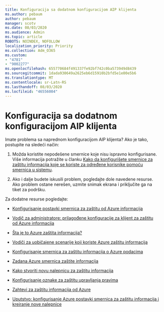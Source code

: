 ```yaml
---
title: Konfiguracija sa dodatnom konfiguracijom AIP klijenta
ms.author: pebaum
author: pebaum
manager: scotv
ms.date: 08/03/2020
ms.audience: Admin
ms.topic: article
ROBOTS: NOINDEX, NOFOLLOW
localization_priority: Priority
ms.collection: Adm_O365
ms.custom:
- "4781"
- "9002277"
ms.openlocfilehash: 655770684f491337fe92bf742c0ba573949d8439
ms.sourcegitcommit: 1dada930649a2625eb6d15910b2bfd5e1e00e5b6
ms.translationtype: MT
ms.contentlocale: sr-Latn-RS
ms.lasthandoff: 08/03/2020
ms.locfileid: "46556004"
---
```

# <a name="aip-client-advanced-configuration"></a>Konfiguracija sa dodatnom konfiguracijom AIP klijenta

Imate problema sa naprednom konfiguracijom AIP klijenta? Ako je tako, postupite na sledeći način:

1. Možda koristite nepodešene smernice koje nisu ispravno konfigurisane. Više informacija potražite u članku [Kako da konfigurišete smernice za zaštitu informacija koje se koriste za određene korisnike pomoću smernica u sistemu](https://docs.microsoft.com/azure/information-protection/configure-policy-scope).

2. Ako i dalje budete iskusili problem, pogledajte dole navedene resurse. Ako problem ostane nerešen, uzmite snimak ekrana i priključite ga na tiket za podršku.

Za dodatne resurse pogledajte:

- [Konfigurisanje postavki smernica za zaštitu od Azure informacija](https://docs.microsoft.com/azure/information-protection/configure-policy-settings)  
    
- [Vodič za administratore: prilagođene konfiguracije za klijent za zaštitu od Azure informacija](https://docs.microsoft.com/azure/information-protection/rms-client/client-admin-guide-customizations)  
    
- [Šta je to Azure zaštita informacija?](https://docs.microsoft.com/azure/information-protection/what-is-information-protection)  
    
- [Vodiči za uobičajene scenarije koji koriste Azure zaštitu informacija](https://docs.microsoft.com/azure/information-protection/how-to-guides)  
    
- [Konfigurisanje smernica za zaštitu informacija o Azure podacima](https://docs.microsoft.com/azure/information-protection/deploy-use/configure-policy)  
    
- [Zadana Azure smernica zaštite informacija](https://docs.microsoft.com/azure/information-protection/deploy-use/configure-policy-default)  
    
- [Kako stvoriti novu nalepnicu za zaštitu informacija](https://docs.microsoft.com/azure/information-protection/deploy-use/configure-policy-new-label)  
    
- [Konfigurisanje oznake za zaštitu upravljanja pravima](https://docs.microsoft.com/azure/information-protection/deploy-use/configure-policy-protection)  
    
- [Zahtevi za zaštitu informacija od Azure](https://docs.microsoft.com/azure/information-protection/get-started/requirements)

- [Uputstvo: konfigurisanje Azure postavki smernica za zaštitu informacija i kreiranje nove nalepnice](https://docs.microsoft.com/azure/information-protection/get-started/infoprotect-quick-start-tutorial)